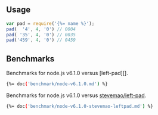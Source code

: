## Usage

```js
var pad = require('{%= name %}');
pad(  '4', 4, '0') // 0004
pad( '35', 4, '0') // 0035
pad('459', 4, '0') // 0459
```

## Benchmarks

Benchmarks for node.js v6.1.0 versus [left-pad][].

```sh
{%= doc('benchmark/node-v6.1.0.md') %}
```

Benchmarks for node.js v6.1.0 versus [stevemao/left-pad](https://github.com/stevemao/left-pad).

```sh
{%= doc('benchmark/node-v6.1.0-stevemao-leftpad.md') %}
```
